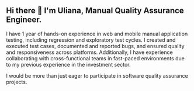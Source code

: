 ## Hi there 👋 I'm Uliana, Manual Quality Assurance Engineer.

I have 1 year of hands-on experience in web and mobile manual application testing, including regression and exploratory test cycles. I created and executed test cases, documented and reported bugs, and ensured quality and responsiveness across platforms. Additionally, I have experience collaborating with cross-functional teams in fast-paced environments due to my previous experience in the investment sector. 

I would be more than just eager to  participate in software quality assurance projects.
